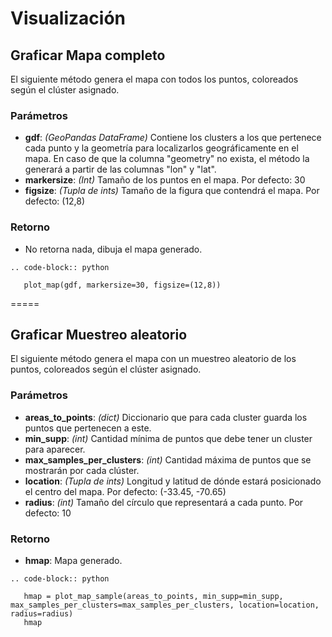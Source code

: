 Visualización
===============

Graficar Mapa completo
-----------------------

El siguiente método genera el mapa con todos los puntos, coloreados según el clúster asignado.

### Parámetros

- **gdf**: *(GeoPandas DataFrame)* Contiene los clusters a los que pertenece cada punto y la geometría para localizarlos geográficamente en el mapa. En caso de que la columna "geometry" no exista, el método la generará a partir de las columnas "lon" y "lat".
- **markersize**: *(Int)* Tamaño de los puntos en el mapa. Por defecto: 30
- **figsize**: *(Tupla de ints)* Tamaño de la figura que contendrá el mapa. Por defecto: (12,8)


### Retorno

- No retorna nada, dibuja el mapa generado.

```{eval-rst}
.. code-block:: python

   plot_map(gdf, markersize=30, figsize=(12,8))
```

=====

Graficar Muestreo aleatorio
----------------------------

El siguiente método genera el mapa con un muestreo aleatorio de los puntos, coloreados según el clúster asignado.

### Parámetros

- **areas_to_points**: *(dict)* Diccionario que para cada cluster guarda los puntos que pertenecen a este.
- **min_supp**: *(int)* Cantidad mínima de puntos que debe tener un cluster para aparecer.
- **max_samples_per_clusters**: *(int)* Cantidad máxima de puntos que se mostrarán por cada clúster.
- **location**: *(Tupla de ints)* Longitud y latitud de dónde estará posicionado el centro del mapa. Por defecto: (-33.45, -70.65)
- **radius**: *(int)* Tamaño del círculo que representará a cada punto. Por defecto: 10

### Retorno

- **hmap**: Mapa generado.

```{eval-rst}
.. code-block:: python

   hmap = plot_map_sample(areas_to_points, min_supp=min_supp, max_samples_per_clusters=max_samples_per_clusters, location=location, radius=radius)
   hmap
```

